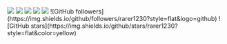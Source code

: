<img src="https://github-readme-stats.vercel.app/api?username=rarer1230&show_icons=true&theme=github_dark&hide_border=true" />
<img src="https://github-profile-trophy.vercel.app/?username=rarer1230&theme=onedark&no-frame=true&margin-w=10&column=7" />
<img src="https://github-readme-stats.vercel.app/api/top-langs/?username=rarer1230&layout=compact&theme=github_dark&hide_border=true" />
<img src="https://streak-stats.demolab.com?user=rarer1230&theme=github-dark-blue&hide_border=true" />
<img src="https://github-readme-activity-graph.vercel.app/graph?username=rarer1230&bg_color=1a1b27&color=58a6ff&line=3fb950&point=ffffff&area=true&hide_border=true" />
![GitHub followers](https://img.shields.io/github/followers/rarer1230?style=flat&logo=github)
![GitHub stars](https://img.shields.io/github/stars/rarer1230?style=flat&color=yellow)
